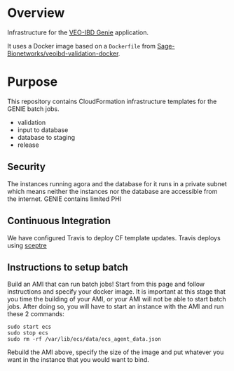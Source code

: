 # Overview
Infrastructure for the [VEO-IBD Genie](https://github.com/veo-ibd/Genie) application.

It uses a Docker image based on a `Dockerfile` from [Sage-Bionetworks/veoibd-validation-docker](https://github.com/Sage-Bionetworks/veoibd-validation-docker).

# Purpose
This repository contains CloudFormation infrastructure templates for the GENIE batch jobs.

* validation
* input to database
* database to staging
* release


## Security
The instances running agora and the database for it runs in a private
subnet which means neither the instances nor the database are accessible
from the internet.  GENIE contains limited PHI


## Continuous Integration
We have configured Travis to deploy CF template updates.  Travis deploys using
[sceptre](https://sceptre.cloudreach.com/latest/about.html)



## Instructions to setup batch
Build an AMI that can run batch jobs! Start from this page and follow instructions and specify your docker image. It is important at this stage that you time the building of your AMI, or your AMI will not be able to start batch jobs. After doing so, you will have to start an instance with the AMI and run these 2 commands:

```
sudo start ecs
sudo stop ecs
sudo rm -rf /var/lib/ecs/data/ecs_agent_data.json
```

Rebuild the AMI above, specify the size of the image and put whatever you want in the instance that you would want to bind.
